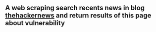 ## A web scraping search recents news in blog [thehackernews](https://thehackernews.com/search/label/Vulnerability) and return results of this page about vulnerability